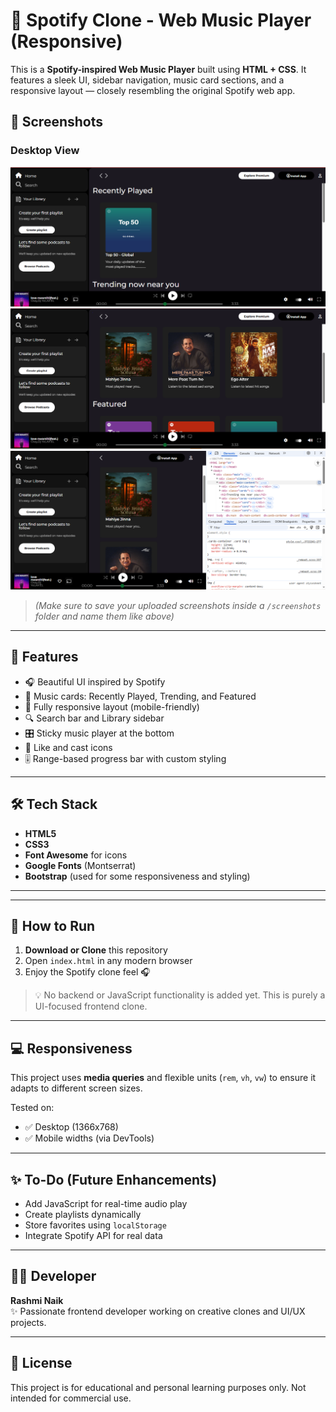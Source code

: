 # 🎵 Spotify Clone - Web Music Player (Responsive)

This is a **Spotify-inspired Web Music Player** built using **HTML + CSS**. It features a sleek UI, sidebar navigation, music card sections, and a responsive layout — closely resembling the original Spotify web app.

## 📸 Screenshots

### Desktop View  
<img src="./Spotify/screenshots/Screenshot1.png" width="700"/>
<img src="./Spotify/screenshots/screenshot2.PNG" width="700"/>
<img src="./Spotify/screenshots/screenshot3.PNG" width="700"/>

> *(Make sure to save your uploaded screenshots inside a `/screenshots` folder and name them like above)*

---

## 🚀 Features

- 🎧 Beautiful UI inspired by Spotify  
- 🎵 Music cards: Recently Played, Trending, and Featured  
- 📱 Fully responsive layout (mobile-friendly)  
- 🔍 Search bar and Library sidebar  
- 🎛️ Sticky music player at the bottom  
- 💚 Like and cast icons  
- 🎚️ Range-based progress bar with custom styling  

---

## 🛠️ Tech Stack

- **HTML5**
- **CSS3**
- **Font Awesome** for icons  
- **Google Fonts** (Montserrat)
- **Bootstrap** (used for some responsiveness and styling)

---


---

## 📲 How to Run

1. **Download or Clone** this repository  
2. Open `index.html` in any modern browser  
3. Enjoy the Spotify clone feel 🎧  

> 💡 No backend or JavaScript functionality is added yet. This is purely a UI-focused frontend clone.

---

## 💻 Responsiveness

This project uses **media queries** and flexible units (`rem`, `vh`, `vw`) to ensure it adapts to different screen sizes.

Tested on:
- ✅ Desktop (1366x768)
- ✅ Mobile widths (via DevTools)

---

## ✨ To-Do (Future Enhancements)

- Add JavaScript for real-time audio play
- Create playlists dynamically
- Store favorites using `localStorage`
- Integrate Spotify API for real data

---

## 👩‍💻 Developer

**Rashmi Naik**  
✨ Passionate frontend developer working on creative clones and UI/UX projects.

---

## 📜 License

This project is for educational and personal learning purposes only. Not intended for commercial use.



